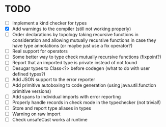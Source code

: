 # TODO

- [ ] Implement a kind checker for types
- [X] Add warnings to the compiler (still not working properly)
- [ ] Order declarations by topology taking recursive functions in consideration and allowing mutually recursive
      functions in case they have type annotations (or maybe just use a fix operator?)
- [ ] Real support for operators
- [ ] Some better way to type check mutually recursive functions (fixpoint?)
- [ ] Report that an imported type is private instead of not found
- [ ] Desugar types to Class<?> before codegen (what to do with user defined types?)
- [ ] Add JSON support to the error reporter
- [ ] Add primitive autoboxing to code generation (using java.util.function primitive versions)
- [ ] Add spans to individual imports with error reporting
- [ ] Properly handle records in check mode in the typechecker (not trivial!)
- [ ] Store and report type aliases in types
- [ ] Warning on raw import
- [ ] Check unsafeCast works at runtime